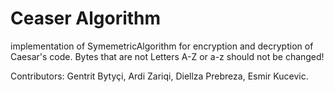 # Ceaser Algorithm

implementation of SymemetricAlgorithm for encryption and decryption of Caesar's code.
Bytes that are not Letters A-Z or a-z should not be changed!

Contributors:
Gentrit Bytyçi,
Ardi Zariqi,
Diellza Prebreza,
Esmir Kucevic.
